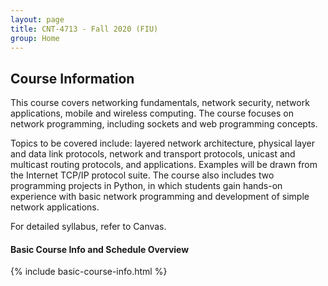```yaml
---
layout: page
title: CNT-4713 - Fall 2020 (FIU)
group: Home
---
```


## Course Information

This course covers networking fundamentals, network security, network applications, mobile and wireless computing.
The course focuses on network programming, including sockets and web programming concepts.
<!-- This course provides an introduction to fundamental concepts in the design and implementation of computer communication networks, their protocols, and applications. -->
Topics to be covered include: layered network architecture, physical layer and data link protocols, network and transport protocols, unicast and multicast routing protocols, and applications.
Examples will be drawn from the Internet TCP/IP protocol suite.
The course also includes two programming projects in Python, in which students gain hands-on experience with basic network programming and development of simple network applications.

For detailed syllabus, refer to Canvas.

<h4>Basic Course Info and Schedule Overview</h4>
{% include basic-course-info.html %}
